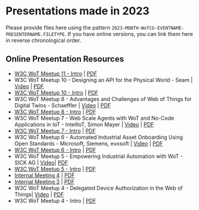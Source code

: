 # Presentations made in 2023

Please provide files here using the pattern `2023-MONTH-WoTCG-EVENTNAME-PRESENTERNAME.FILETYPE`. 
If you have online versions, you can link them here in reverse chronological order.

## Online Presentation Resources

- [W3C WoT Meetup 11 - Intro](https://docs.google.com/presentation/d/1r_7PrstswVoU_1awFvrcfa6tuQRzm76coDZkPfuY68k/edit?usp=sharing
) | [PDF](./2023-12-WoTCG-Meetup11-AguzziKorkan.pdf)
- W3C WoT Meetup 10 - Designing an API for the Physical World - Seam | [Video](https://www.youtube.com/watch?v=LHybkrb3Xek) | [PDF](./2023-10-WoTCG-Meetup10-Seam-SyBohy.pdf)
- [W3C WoT Meetup 10 - Intro](https://docs.google.com/presentation/d/17Whb-1nKF949bWN3dXjEin7q0nuJW9kUsVXgp3HlcLY/edit?usp=sharing) | [PDF](./2023-10-WoTCG-Meetup10-AguzziKorkan.pdf)
- W3C WoT Meetup 8 - Advantages and Challenges of Web of Things for Digital Twins - Schaeffler | [Video](https://www.youtube.com/watch?v=kPfdqGYvBVM) | [PDF](./2023-05-WoTCG-Meetup8-Kuestner_Schaeffler.pdf)
- [W3C WoT Meetup 8 - Intro](https://docs.google.com/presentation/d/1j1trj42kzy7FWaYR3xne39Ic_PJqjszjEmXIww7x_qU/edit?usp=sharing) | [PDF](./2023-05-WoTCG-Meetup8-AguzziKorkan.pdf)
- W3C WoT Meetup 7 - Web Scale Agents with WoT and No-Code Applications in IoT - IntellIoT, Simon Mayer | [Video](https://www.youtube.com/watch?v=iqNX9DgFaBM) | [PDF](./2023-04-WoTCG-Meetup7-Mayer-IntellIoT.pdf)
- [W3C WoT Meetup 7 - Intro](https://docs.google.com/presentation/d/1Sqr3uJ_6lLoOGJ9z6Uttg5akKNZcB945yaponz26Uz0/edit?usp=sharing) | [PDF](./2023-04-WoTCG-Meetup7-AguzziKorkan.pdf)
- W3C WoT Meetup 6 - Automated Industrial Asset Onboarding Using Open Standards - Microsoft, Siemens, evosoft | [Video](https://youtu.be/xFnrWOeh3pc) | [PDF](./2023-04-WoTCG-Meetup6-Siemens-Microsoft.pdf)
- [W3C WoT Meetup 6 - Intro](https://docs.google.com/presentation/d/1mIqp21oQg92ZrPttWJeM9iE1QcV-JPMcJyY37a9N-bc/edit?usp=sharing) | [PDF](./2023-04-WoTCG-Meetup6-AguzziKorkan.pdf)
- W3C WoT Meetup 5 - Empowering Industrial Automation with WoT - SICK AG | [Video](https://youtu.be/SIKMbxLJXow)| [PDF](./2023-03-WoTCG-Meetup5-Held_SICK.pdf)
- [W3C WoT Meetup 5 - Intro](https://docs.google.com/presentation/d/1LsE6-5ZQ5h_rt2W1zvAE1cVsdrlKCgb4Cf9i2RFYnkk/edit?usp=sharing) | [PDF](2023-03-WoTCG-Meetup5-AguzziKorkan.pdf)
- [Internal Meeting 4](https://docs.google.com/presentation/d/1q6L3SPLLJLk5VMNACx-YcP1kShtYr7IU7AGj9WrXw98/edit?usp=sharing) | [PDF](./2023-03-WoTCG-InternalMeeting4-AguzziKorkan.pdf)
- [Internal Meeting 3](https://docs.google.com/presentation/d/1RnpC2sG2r37CBkdHPqcJQ_UcEsznGdYxPFAoWv-1RC0/edit?usp=sharing) | [PDF](2023-02-WoTCG-InternalMeeting3-AguzziKorkan.pdf)
- W3C WoT Meetup 4 - Delegated Device Authorization in the Web of Things| [Video](https://youtu.be/WcCUyn9RUqw) | [PDF](./2023-02-WoTCG-Meetup4-Romann.pdf)
- W3C WoT Meetup 4 - Intro | [PDF](./2023-02-WoTCG-Meetup4-AguzziKorkan.pdf)
